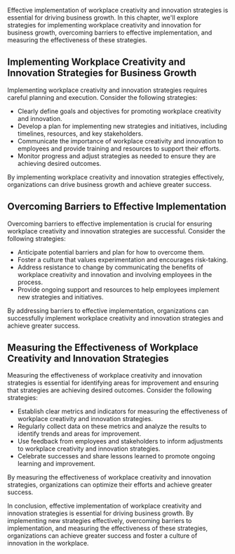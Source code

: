 
Effective implementation of workplace creativity and innovation strategies is essential for driving business growth. In this chapter, we'll explore strategies for implementing workplace creativity and innovation for business growth, overcoming barriers to effective implementation, and measuring the effectiveness of these strategies.

Implementing Workplace Creativity and Innovation Strategies for Business Growth
-------------------------------------------------------------------------------

Implementing workplace creativity and innovation strategies requires careful planning and execution. Consider the following strategies:

* Clearly define goals and objectives for promoting workplace creativity and innovation.
* Develop a plan for implementing new strategies and initiatives, including timelines, resources, and key stakeholders.
* Communicate the importance of workplace creativity and innovation to employees and provide training and resources to support their efforts.
* Monitor progress and adjust strategies as needed to ensure they are achieving desired outcomes.

By implementing workplace creativity and innovation strategies effectively, organizations can drive business growth and achieve greater success.

Overcoming Barriers to Effective Implementation
-----------------------------------------------

Overcoming barriers to effective implementation is crucial for ensuring workplace creativity and innovation strategies are successful. Consider the following strategies:

* Anticipate potential barriers and plan for how to overcome them.
* Foster a culture that values experimentation and encourages risk-taking.
* Address resistance to change by communicating the benefits of workplace creativity and innovation and involving employees in the process.
* Provide ongoing support and resources to help employees implement new strategies and initiatives.

By addressing barriers to effective implementation, organizations can successfully implement workplace creativity and innovation strategies and achieve greater success.

Measuring the Effectiveness of Workplace Creativity and Innovation Strategies
-----------------------------------------------------------------------------

Measuring the effectiveness of workplace creativity and innovation strategies is essential for identifying areas for improvement and ensuring that strategies are achieving desired outcomes. Consider the following strategies:

* Establish clear metrics and indicators for measuring the effectiveness of workplace creativity and innovation strategies.
* Regularly collect data on these metrics and analyze the results to identify trends and areas for improvement.
* Use feedback from employees and stakeholders to inform adjustments to workplace creativity and innovation strategies.
* Celebrate successes and share lessons learned to promote ongoing learning and improvement.

By measuring the effectiveness of workplace creativity and innovation strategies, organizations can optimize their efforts and achieve greater success.

In conclusion, effective implementation of workplace creativity and innovation strategies is essential for driving business growth. By implementing new strategies effectively, overcoming barriers to implementation, and measuring the effectiveness of these strategies, organizations can achieve greater success and foster a culture of innovation in the workplace.
